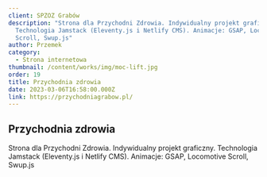 ```yaml
---
client: SPZOZ Grabów
description: "Strona dla Przychodni Zdrowia. Indywidualny projekt graficzny.
  Technologia Jamstack (Eleventy.js i Netlify CMS). Animacje: GSAP, Locomotive
  Scroll, Swup.js"
author: Przemek
category:
  - Strona internetowa
thumbnail: /content/works/img/moc-lift.jpg
order: 19
title: Przychodnia zdrowia
date: 2023-03-06T16:58:00.000Z
link: https://przychodniagrabow.pl/
---
```


## Przychodnia zdrowia

Strona dla Przychodni Zdrowia. Indywidualny projekt graficzny. Technologia Jamstack (Eleventy.js i Netlify CMS). Animacje: GSAP, Locomotive Scroll, Swup.js

